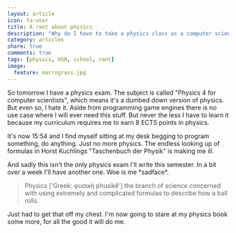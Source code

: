 ```yaml
---
layout: article
icon: fa-user
title: A rant about physics
description: "Why do I have to take a physics class as a computer scientist? It makes no sense."
category: articles
share: true
comments: true
tags: [physics, HSR, school, rant]
image:
  feature: macrograss.jpg
--- 
```


So tomorrow I have a physics exam. The subject is called "Physics 4 for computer scientists", which means it's a dumbed down 
version of physics. But even so, I hate it. Aside from programming game engines there is no use case where I will ever need 
this stuff. But never the less I have to learn it because my curriculum requires me to earn 8 ECTS points in physics.

It's now 15:54 and I find myself sitting at my desk begging to program something, do anything. Just no more physics. The endless 
looking up of formulas in Horst Kuchlings "Taschenbuch der Physik" is making me ill.

And sadly this isn't the only physics exam I'll write this semester. In a bit over a week I'll have another one. Woe is me \*sadface\*.

> Physics ['Greek: φυσική phusikḗ'] the branch of science concerned with using extremely and complicated formulas to describe how a ball rolls.

Just had to get that off my chest. I'm now going to stare at my physics book some more, for all the good it will do me.
